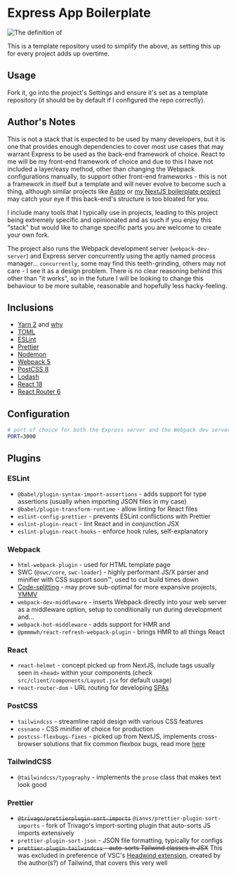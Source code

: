 # Express App Boilerplate

![The definition of ](https://i.imgur.com/0xEmAP6.png)

This is a template repository used to simplify the above, as setting this up for every project adds up overtime.

## Usage

Fork it, go into the project's Settings and ensure it's set as a template repository (it should be by default if I configured the repo correctly).

## Author's Notes

This is not a stack that is expected to be used by many developers, but it is one that provides enough dependencies to cover most use cases that may warrant Express to be used as the back-end framework of choice. React to me will be my front-end framework of choice and due to this I have not included a layer/easy method, other than changing the Webpack configurations manually, to support other front-end frameworks - this is not a framework in itself but a template and will never evolve to become such a thing, although similar projects like [Astro](https://astro.build/) or [my NextJS boilerplate project](https://github.com/cyrus01337/next-app-boilerplate) may catch your eye if this back-end's structure is too bloated for you.

I include many tools that I typically use in projects, leading to this project being extremely specific and opinionated and as such if you enjoy this "stack" but would like to change specific parts you are welcome to create your own fork.

The project also runs the Webpack development server (`webpack-dev-server`) and Express server concurrently using the aptly named process manager... `concurrently`, some may find this teeth-grinding, others may not care - I see it as a design problem. There is no clear reasoning behind this other than "it works", so in the future I will be looking to change this behaviour to be more suitable, reasonable and hopefully less hacky-feeling.

## Inclusions

-   [Yarn 2](https://yarnpkg.com/) and [why](https://yarnpkg.com/getting-started/migration#why-should-you-migrate)
-   [TOML](https://toml.io/en/)
-   [ESLint](https://eslint.org/)
-   [Prettier](https://prettier.io/)
-   [Nodemon](https://nodemon.io/)
-   [Webpack 5](https://webpack.js.org/)
-   [PostCSS 8](https://postcss.org/)
-   [Lodash](https://lodash.com/)
-   [React 18](https://reactjs.org/)
-   [React Router 6](https://reactrouter.com/en/6.4.5)

## Configuration

```sh
# port of choice for both the Express server and the Webpack dev server to use (for consistency during testing)
PORT=3000
```

## Plugins

### ESLint

-   `@babel/plugin-syntax-import-assertions` - adds support for type assertions (usually when importing JSON files in my case)
-   `@babel/plugin-transform-runtime` - allow linting for React files
-   `eslint-config-prettier` - prevents ESLint conflictions with Prettier
-   `eslint-plugin-react` - lint React and in conjunction JSX
-   `eslint-plugin-react-hooks` - enforce hook rules, self-explanatory

### Webpack

-   `html-webpack-plugin` - used for HTML template page
-   SWC (`@swc/core`, `swc-loader`) - highly performant JS/X parser and minifier with CSS support soon™, used to cut build times down
-   [Code-splitting](https://webpack.js.org/guides/code-splitting/) - may prove sub-optimal for more expansive projects, [YMMV](https://dictionary.cambridge.org/dictionary/english/ymmv)
-   `webpack-dev-middleware` - inserts Webpack directly into your web server as a middleware option, setup to conditionally run during development and...
-   `webpack-hot-middleware` - adds support for HMR and
-   `@pmmmwh/react-refresh-webpack-plugin` - brings HMR to all things React

### React

-   `react-helmet` - concept picked up from NextJS, include tags usually seen in `<head>` within your components (check `src/client/components/Layout.jsx` for default usage)
-   `react-router-dom` - URL routing for developing [SPAs](https://developer.mozilla.org/en-US/docs/Glossary/SPA)

### PostCSS

-   `tailwindcss` - streamline rapid design with various CSS features
-   `cssnano` - CSS minifier of choice for production
-   `postcss-flexbugs-fixes` - picked up from NextJS, implements cross-browser solutions that fix common flexbox bugs, read more [here](https://github.com/philipwalton/flexbugs)

### TailwindCSS

-   `@tailwindcss/typography` - implements the `prose` class that makes text look good

### Prettier

-   ~~`@trivago/prettierplugin-sort-imports`~~ `@ianvs/prettier-plugin-sort-imports` - fork of Trivago's import-sorting plugin that auto-sorts JS imports extensively
-   `prettier-plugin-sort-json` - JSON file formatting, typically for configs
-   ~~`prettier-plugin-tailwindcss` - auto-sorts Tailwind classes in JSX~~ This was excluded in preference of VSC's [Headwind extension](https://marketplace.visualstudio.com/items?itemName=heybourn.headwind), created by the author(s?) of Tailwind, that covers this very well
